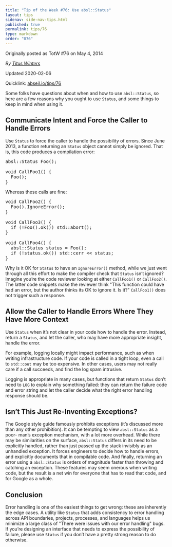 ```yaml
---
title: "Tip of the Week #76: Use absl::Status"
layout: tips
sidenav: side-nav-tips.html
published: true
permalink: tips/76
type: markdown
order: "076"
---
```


Originally posted as TotW #76 on May 4, 2014

*By [Titus Winters](mailto:titus@google.com)*

Updated 2020-02-06

Quicklink: [abseil.io/tips/76](https://abseil.io/tips/76)


Some folks have questions about when and how to use `absl::Status`, so here are
a few reasons why you ought to use `Status`, and some things to keep in mind
when using it.

## Communicate Intent and Force the Caller to Handle Errors

Use `Status` to force the caller to handle the possibility of errors. Since June
2013, a function returning an `Status` object cannot simply be ignored. That is,
this code produces a compilation error:

<pre class="prettyprint lang-cpp bad-code">
absl::Status Foo();

void CallFoo1() {
  Foo();
}
</pre>

Whereas these calls are fine:

<pre class="prettyprint lang-cpp code">
void CallFoo2() {
  Foo().IgnoreError();
}

void CallFoo3() {
  if (!Foo().ok()) std::abort();
}

void CallFoo4() {
  absl::Status status = Foo();
  if (!status.ok()) std::cerr &lt;&lt; status;
}
</pre>

Why is it OK for `Status` to have an `IgnoreError()` method, while we just went
through all this effort to make the compiler check that `Status` isn’t ignored?
Imagine you’re the code reviewer looking at either `CallFoo1()` or `CallFoo2()`.
The latter code snippets make the reviewer think "This function could have had
an error, but the author thinks its OK to ignore it. Is it?" `CallFoo1()` does
not trigger such a response.

## Allow the Caller to Handle Errors Where They Have More Context

Use `Status` when it’s not clear in your code how to handle the error. Instead,
return a `Status`, and let the caller, who may have more appropriate insight,
handle the error.

For example, logging locally might impact performance, such as when writing
infrastructure code. If your code is called in a tight loop, even a call to
`std::cout` may be too expensive. In other cases, users may not really care if a
call succeeds, and find the log spam intrusive.

Logging is appropriate in many cases, but functions that return `Status` don’t
need to `LOG` to explain why something failed: they can return the failure code
and error string and let the caller decide what the right error handling
response should be.

## Isn’t This Just Re-Inventing Exceptions?

The Google style guide famously prohibits exceptions (it’s discussed more than
any other prohibition). It can be tempting to view `absl::Status` as a poor-
man’s exception mechanism, with a lot more overhead. While there may be
similarities on the surface, `absl::Status` differs in its need to be explicitly
handled, rather than just passed up the stack invisibly as an unhandled
exception. It forces engineers to decide how to handle errors, and explicitly
documents that in compilable code. And finally, returning an error using a
`absl::Status` is orders of magnitude faster than throwing and catching an
exception. These features may seem onerous when writing code, but the result is
a net win for everyone that has to read that code, and for Google as a whole.

## Conclusion

Error handling is one of the easiest things to get wrong: these are inherently
the edge cases. A utility like `Status` that adds consistency to error handling
across API boundaries, projects, processes, and languages helps us minimize a
large class of "There were issues with our error handling" bugs. If you’re
designing an interface that needs to express the possibility of failure, please
use `Status` if you don’t have a pretty strong reason to do otherwise.
